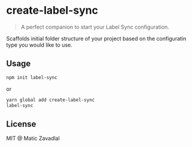 # create-label-sync

> A perfect companion to start your Label Sync configuration.

Scaffolds initial folder structure of your project based on the configuratin type you would like to use.

## Usage

```bash
npm init label-sync
```

or

```bash
yarn global add create-label-sync
label-sync
```

## License

MIT @ Matic Zavadlal
